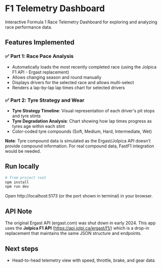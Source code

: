 # F1 Telemetry Dashboard

Interactive Formula 1 Race Telemetry Dashboard for exploring and analyzing race performance data.

## Features Implemented

### ✅ Part 1: Race Pace Analysis
- Automatically loads the most recently completed race (using the Jolpica F1 API - Ergast replacement)
- Allows changing season and round manually
- Displays drivers for the selected race and allows multi-select
- Renders a lap-by-lap lap times chart for selected drivers

### ✅ Part 2: Tyre Strategy and Wear
- **Tyre Strategy Timeline**: Visual representation of each driver's pit stops and tyre stints
- **Tyre Degradation Analysis**: Chart showing how lap times progress as tyres age within each stint
- Color-coded tyre compounds (Soft, Medium, Hard, Intermediate, Wet)

**Note**: Tyre compound data is simulated as the Ergast/Jolpica API doesn't provide compound information. For real compound data, FastF1 integration would be needed.

## Run locally

```bash
# from project root
npm install
npm run dev
```

Open http://localhost:5173 (or the port shown in terminal) in your browser.

## API Note

The original Ergast API (ergast.com) was shut down in early 2024. This app uses the **Jolpica F1 API** (https://api.jolpi.ca/ergast/f1/) which is a drop-in replacement that maintains the same JSON structure and endpoints.

## Next steps

- Head-to-head telemetry view with speed, throttle, brake, and gear data
